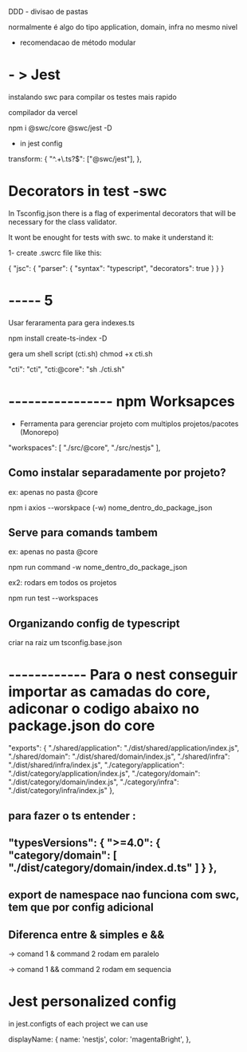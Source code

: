 DDD - divisao de pastas

normalmente é algo do tipo application, domain, infra no mesmo nivel

- recomendacao de método modular

# - > Jest

instalando swc para compilar os testes mais rapido

compilador da vercel

npm i @swc/core @swc/jest -D

- in jest config

transform: {
"^.+\\.ts?$": ["@swc/jest"],
},

# Decorators in test -swc

In Tsconfig.json there is a flag of experimental decorators that will be necessary for the class validator.

It wont be enought for tests with swc. to make it understand it:

1- create .swcrc file like this:

{
"jsc": {
"parser": {
"syntax": "typescript",
"decorators": true
}
}
}




# ----- 5

Usar feraramenta para gera indexes.ts

npm install create-ts-index -D

gera um shell script (cti.sh)
chmod +x cti.sh

 "cti": "cti",
        "cti:@core": "sh ./cti.sh"



# ---------------- npm Worksapces

- Ferramenta para gerenciar projeto com multiplos projetos/pacotes (Monorepo)

 "workspaces": [
        "./src/@core",
        "./src/nestjs"
    ],

## Como instalar separadamente por projeto?

ex: apenas no pasta @core

npm i axios --worskpace (-w) nome_dentro_do_package_json

## Serve para comands tambem

ex: apenas no pasta @core

npm run command -w nome_dentro_do_package_json

ex2: rodars em todos os projetos

npm run test --workspaces

## Organizando config de typescript

criar na raiz um tsconfig.base.json



# ------------ Para o nest conseguir importar as camadas do core, adiconar o codigo abaixo no package.json do core

"exports": {
        "./shared/application": "./dist/shared/application/index.js",
        "./shared/domain": "./dist/shared/domain/index.js",
        "./shared/infra": "./dist/shared/infra/index.js",
        "./category/application": "./dist/category/application/index.js",
        "./category/domain": "./dist/category/domain/index.js",
        "./category/infra": "./dist/category/infra/index.js"
    },


## para fazer o ts entender : 

 "typesVersions": {
        ">=4.0": {
            "category/domain": [
                "./dist/category/domain/index.d.ts"
            ]
        }
    },
-----------

## export de namespace nao funciona com swc, tem que por config adicional

## Diferenca entre & simples e &&

-> comand 1  &  command 2  rodam em paralelo

-> comand 1  &&  command 2  rodam em sequencia


# Jest personalized config

in jest.configts of each project we can use 

 displayName: {
        name: 'nestjs',
        color: 'magentaBright',
    },
